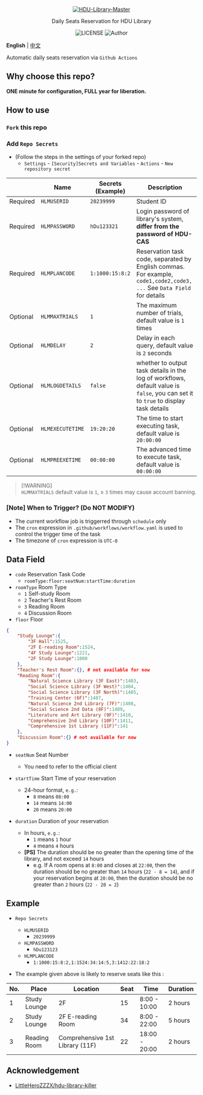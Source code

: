 <p align="center">
  <a href="https://github.com/Albresky/HDU-Library-Master"><img src="https://s2.loli.net/2023/05/22/3y6dc51NXmabzgj.png" alt="HDU-Library-Master"></a>
</p>
<p align="center">
Daily Seats Reservation for HDU Library
</p>

<div align="center">

![LICENSE](https://img.shields.io/badge/license-Apache2.0-green)
![Author](https://img.shields.io/badge/Author-Albresky-blue.svg)

</div>

**English** | [中文](https://github.com/Albresky/HDU-Library-Master/blob/main/README.md)

Automatic daily seats reservation via `Github Actions`

## Why choose this repo?

**ONE minute for configuration, FULL year for liberation.**

## How to use

### `Fork` this repo

### Add `Repo Secrets`

 - (Follow the steps in the settings of your forked repo) 
   - `Settings` - `[Security]Secrets and Variables` - `Actions` - `New repository secret`

|| Name | Secrets (Example) | Description |
|--|--|--|--|
|Required| `HLMUSERID`   | `20239999` | Student ID |
|Required| `HLMPASSWORD` | `hDu123321` | Login password of library's system, **differ from the password of HDU-CAS** |
|Required| `HLMPLANCODE` | `1:1000:15:8:2` | Reservation task code, separated by English commas. For example, `code1,code2,code3, ...`  See `Data Field` for details |
|Optional| `HLMMAXTRIALS`| `1` | The maximum number of trials, default value is `1` times |
|Optional| `HLMDELAY`    | `2` | Delay in each query, default value is `2` seconds |
|Optional| `HLMLOGDETAILS` | `false` | whether to output task details in the log of workflows, default value is `false`, you can set it to `true` to display task details |
|Optional| `HLMEXECUTETIME` | `19:20:20` | The time to start executing task, default value is `20:00:00` |
|Optional| `HLMPREEXETIME` | `00:00:00` | The advanced time to execute task, default value is `00:00:00` |


> [!WARNING]\
> `HLMMAXTRIALS` default value is `1`, ≥ `3` times may cause account banning.


### [Note] When to Trigger? (**Do NOT MODIFY**)

 - The current workflow job is triggerred through `schedule` only
 - The `cron` expression in `.github/workflows/workflow.yaml` is used to control the trigger time of the task
 - The timezone of `cron` expression is `UTC-0`


## Data Field

 - `code` Reservation Task Code
   - `roomType:floor:seatNum:startTime:duration`
 - `roomType` Room Type
    - `1` Self-study Room
    - `2` Teacher's Rest Room
    - `3` Reading Room
    - `4` Discussion Room
 - `floor` Floor
```json
{
    "Study Lounge":{
        "3F Hall":1525,
        "2F E-reading Room":1524,
        "4F Study Lounge":1221,
        "2F Study Lounge":1000
    },
    "Teacher's Rest Room":{}, # not available for now
    "Reading Room":{
        "Natural Science Library (3F East)":1403,
        "Social Science Library (3F West)":1404,
        "Social Science Library (3F North)":1405,
        "Training Center (6F)":1407,
        "Natural Science 2nd Library (7F)":1408,
        "Social Science 2nd Data (8F)":1409,
        "Literature and Art Library (9F)":1410,
        "Comprehensive 2nd Library (10F)":1411,
        "Comprehensive 1st Library (11F)":141
    },
    "Discussion Room":{} # not available for now
}
```

 - `seatNum` Seat Number
   - You need to refer to the official client
 - `startTime` Start Time of your reservation
   - 24-hour format, `e.g.`:
     - `8` means `08:00`
     - `14` means `14:00`
     - `20` means `20:00`

 - `duration` Duration of your reservation
   - In hours, `e.g.`:
     - `1` means `1` hour
     - `4` means `4` hours
   - **[PS]** The duration should be no greater than the opening time of the library, and not exceed `14` hours
     - e.g. If A room opens at `8:00` and closes at `22:00`, then the duration should be no greater than `14` hours (`22 - 8 = 14`), and if your reservation begins at `20:00`, then the duration should be no greater than `2` hours (`22 - 20 = 2`)


## Example

 - `Repo Secrets`
    - `HLMUSERID`
      - `20239999`
    - `HLMPASSWORD`
      - `hDu123123`
    - `HLMPLANCODE`
      - `1:1000:15:8:2,1:1524:34:14:5,3:1412:22:18:2`


 - The example given above is likely to reserve seats like this :

|No.|Place|Location|Seat|Time|Duration|
|---|---|---|---|---|---|
|1|Study Lounge|2F|15|8:00 - 10:00|2 hours|
|2|Study Lounge|2F E-reading Room|34|8:00 - 22:00|5 hours|
|3|Reading Room|Comprehensive 1st Library (11F)|22|18:00 - 20:00|2 hours|


## Acknowledgement

 - [LittleHeroZZZX/hdu-library-killer](https://github.com/LittleHeroZZZX/hdu-library-killer)
